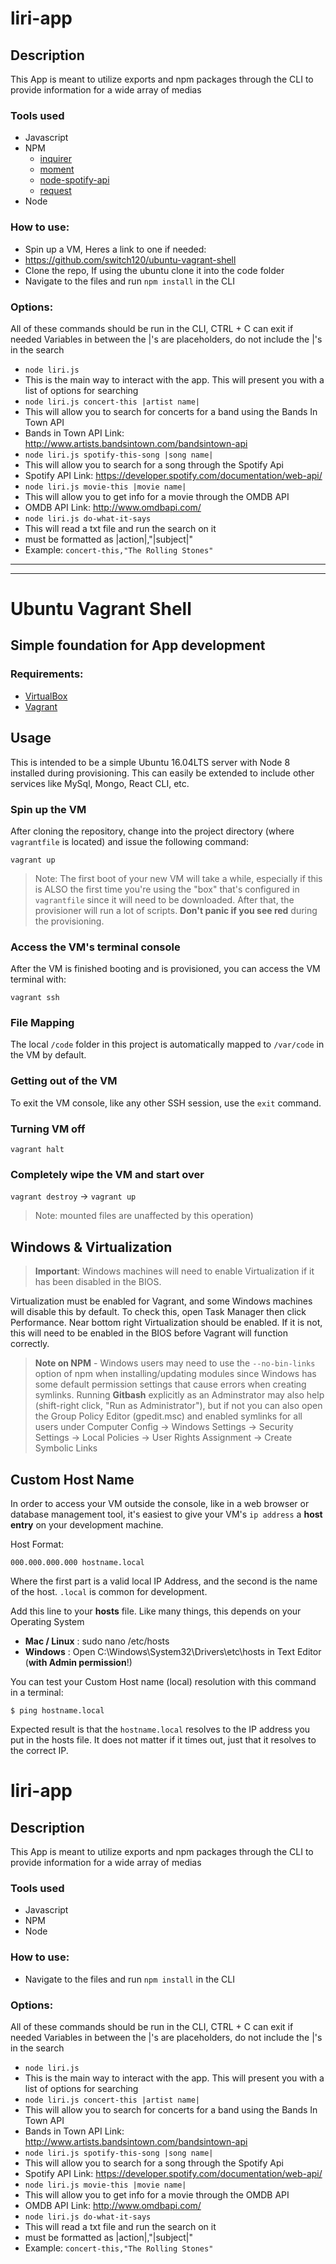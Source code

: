 # liri-app

## Description
This App is meant to utilize exports and npm packages through the CLI to provide information for a wide array of medias

### Tools used
- Javascript
- NPM
  - [inquirer](https://www.npmjs.com/package/inquirer "Inquirer's NPM page")
  - [moment](https://www.npmjs.com/package/moment "Moment's NPM page")
  - [node-spotify-api](https://www.npmjs.com/package/node-spotify-api "Node-Spotify-Api's NPM page")
  - [request](https://www.npmjs.com/package/request "Request's NPM page")
- Node

### How to use:
- Spin up a VM, Heres a link to one if needed:
 - https://github.com/switch120/ubuntu-vagrant-shell
- Clone the repo, If using the ubuntu clone it into the code folder
- Navigate to the files and run `npm install` in the CLI

### Options:
All of these commands should be run in the CLI, CTRL + C can exit if needed
Variables in between the |'s are placeholders, do not include the |'s in the search

- `node liri.js`
 - This is the main way to interact with the app. This will present you with a list of options for searching
- `node liri.js concert-this |artist name|`
 - This will allow you to search for concerts for a band using the Bands In Town API
  - Bands in Town API Link: http://www.artists.bandsintown.com/bandsintown-api
- `node liri.js spotify-this-song |song name|`
 - This will allow you to search for a song through the Spotify Api
  - Spotify API Link: https://developer.spotify.com/documentation/web-api/
- `node liri.js movie-this |movie name|`
 - This will allow you to get info for a movie through the OMDB API
  - OMDB API Link: http://www.omdbapi.com/
- `node liri.js do-what-it-says`
 - This will read a txt file and run the search on it
  - must be formatted as |action|,"|subject|"
  - Example: `concert-this,"The Rolling Stones"`

---
---

# Ubuntu Vagrant Shell
## Simple foundation for App development

### Requirements:
* [VirtualBox](https://www.virtualbox.org/wiki/Downloads)
* [Vagrant](https://www.vagrantup.com/downloads.html)

## Usage
This is intended to be a simple Ubuntu 16.04LTS server with Node 8 installed during provisioning. This can easily be extended to include other services like MySql, Mongo, React CLI, etc.

### Spin up the VM
After cloning the repository, change into the project directory (where `vagrantfile` is located) and issue the following command:

`vagrant up`

> Note: The first boot of your new VM will take a while, especially if this is ALSO the first time you're using the "box" that's configured in `vagrantfile` since it will need to be downloaded. After that, the provisioner will run a lot of scripts. **Don't panic if you see red** during the provisioning.

### Access the VM's terminal console
After the VM is finished booting and is provisioned, you can access the VM terminal with:

`vagrant ssh`

### File Mapping

The local `/code` folder in this project is automatically mapped to `/var/code` in the VM by default.

### Getting out of the VM
To exit the VM console, like any other SSH session, use the `exit` command.

### Turning VM off
`vagrant halt`

### Completely wipe the VM and start over 
`vagrant destroy` -> `vagrant up`

> Note: mounted files are unaffected by this operation)

## Windows & Virtualization
> **Important**: Windows machines will need to enable Virtualization if it has been disabled in the BIOS.

Virtualization must be enabled for Vagrant, and some Windows machines will disable this by default. To check this, open Task Manager then click Performance. Near bottom right Virtualization should be enabled. If it is not, this will need to be enabled in the BIOS before Vagrant will function correctly.

> **Note on NPM** - Windows users may need to use the `--no-bin-links` option of npm when installing/updating modules since Windows has some default permission settings that cause errors when creating symlinks. Running **Gitbash** explicitly as an Adminstrator may also help (shift-right click, "Run as Administrator"), but if not you can also open the Group Policy Editor (gpedit.msc) and enabled symlinks for all users under Computer Config -> Windows Settings -> Security Settings -> Local Policies -> User Rights Assignment -> Create Symbolic Links

## Custom Host Name
In order to access your VM outside the console, like in a web browser or database management tool, it's easiest to give your VM's `ip address` a **host entry** on your development machine.

Host Format:

`000.000.000.000 hostname.local`

Where the first part is a valid local IP Address, and the second is the name of the host. `.local` is common for development.

Add this line to your **hosts** file. Like many things, this depends on your Operating System

* **Mac / Linux** :  sudo nano /etc/hosts
* **Windows** : Open C:\Windows\System32\Drivers\etc\hosts in Text Editor (**with Admin permission**!)

You can test your Custom Host name (local) resolution with this command in a terminal:

`$ ping hostname.local`

Expected result is that the `hostname.local` resolves to the IP address you put in the hosts file. It does not matter if it times out, just that it resolves to the correct IP.

# liri-app

## Description
This App is meant to utilize exports and npm packages through the CLI to provide information for a wide array of medias

### Tools used
- Javascript
- NPM
- Node

### How to use:
- Navigate to the files and run `npm install` in the CLI

### Options:
All of these commands should be run in the CLI, CTRL + C can exit if needed
Variables in between the |'s are placeholders, do not include the |'s in the search

- `node liri.js`
 - This is the main way to interact with the app. This will present you with a list of options for searching
- `node liri.js concert-this |artist name|`
 - This will allow you to search for concerts for a band using the Bands In Town API
  - Bands in Town API Link: http://www.artists.bandsintown.com/bandsintown-api
- `node liri.js spotify-this-song |song name|`
 - This will allow you to search for a song through the Spotify Api
  - Spotify API Link: https://developer.spotify.com/documentation/web-api/
- `node liri.js movie-this |movie name|`
 - This will allow you to get info for a movie through the OMDB API
  - OMDB API Link: http://www.omdbapi.com/
- `node liri.js do-what-it-says`
 - This will read a txt file and run the search on it
  - must be formatted as |action|,"|subject|"
  - Example: `concert-this,"The Rolling Stones"`